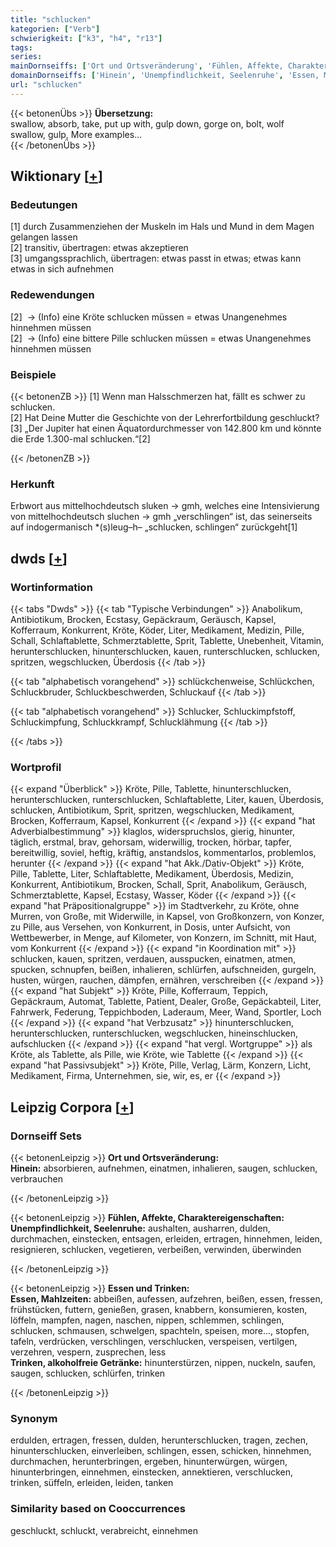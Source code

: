 ```yaml
---
title: "schlucken"
kategorien: ["Verb"]
schwierigkeit: ["k3", "h4", "r13"]
tags:
series:
mainDornseiffs: ['Ort und Ortsveränderung', 'Fühlen, Affekte, Charaktereigenschaften', 'Essen und Trinken']
domainDornseiffs: ['Hinein', 'Unempfindlichkeit, Seelenruhe', 'Essen, Mahlzeiten', 'Trinken, alkoholfreie Getränke']
url: "schlucken"
---
```


{{< betonenÜbs >}}
**Übersetzung:**  
swallow, absorb, take, put up with, gulp down, gorge  on, bolt, wolf  
swallow, gulp, More examples...  
{{< /betonenÜbs >}}

## Wiktionary [[+](https://de.wiktionary.org/wiki/schlucken)]

### Bedeutungen
[1] durch Zusammenziehen der Muskeln im Hals und Mund in dem Magen gelangen lassen  
[2] transitiv, übertragen: etwas akzeptieren  
[3] umgangssprachlich, übertragen: etwas passt in etwas; etwas kann etwas in sich aufnehmen  

### Redewendungen
[2]  -> (Info) eine Kröte schlucken müssen = etwas Unangenehmes hinnehmen müssen  
[2]  -> (Info) eine bittere Pille schlucken müssen = etwas Unangenehmes hinnehmen müssen  

### Beispiele
{{< betonenZB >}}
[1] Wenn man Halsschmerzen hat, fällt es schwer zu schlucken.  
[2] Hat Deine Mutter die Geschichte von der Lehrerfortbildung geschluckt?  
[3] „Der Jupiter hat einen Äquatordurchmesser von 142.800 km und könnte die Erde 1.300-mal schlucken.“[2]  

{{< /betonenZB >}}
### Herkunft
Erbwort aus mittelhochdeutsch sluken → gmh, welches eine Intensivierung von mittelhochdeutsch sluchen → gmh „verschlingen“ ist, das seinerseits auf indogermanisch *(s)leug–h– „schlucken, schlingen“ zurückgeht[1]  



## dwds [[+](https://www.dwds.de/wb/schlucken)]

### Wortinformation
{{< tabs "Dwds" >}}
{{< tab "Typische Verbindungen" >}}
Anabolikum, Antibiotikum, Brocken, Ecstasy, Gepäckraum, Geräusch, Kapsel, Kofferraum, Konkurrent, Kröte, Köder, Liter, Medikament, Medizin, Pille, Schall, Schlaftablette, Schmerztablette, Sprit, Tablette, Unebenheit, Vitamin, herunterschlucken, hinunterschlucken, kauen, runterschlucken, schlucken, spritzen, wegschlucken, Überdosis
{{< /tab >}}

{{< tab "alphabetisch vorangehend" >}}
schlückchenweise, Schlückchen, Schluckbruder, Schluckbeschwerden, Schluckauf
{{< /tab >}}

{{< tab "alphabetisch vorangehend" >}}
Schlucker, Schluckimpfstoff, Schluckimpfung, Schluckkrampf, Schlucklähmung
{{< /tab >}}

{{< /tabs >}}

### Wortprofil
{{< expand "Überblick" >}} Kröte, Pille, Tablette, hinunterschlucken, herunterschlucken, runterschlucken, Schlaftablette, Liter, kauen, Überdosis, schlucken, Antibiotikum, Sprit, spritzen, wegschlucken, Medikament, Brocken, Kofferraum, Kapsel, Konkurrent {{< /expand >}}
{{< expand "hat Adverbialbestimmung" >}} klaglos, widerspruchslos, gierig, hinunter, täglich, erstmal, brav, gehorsam, widerwillig, trocken, hörbar, tapfer, bereitwillig, soviel, heftig, kräftig, anstandslos, kommentarlos, problemlos, herunter {{< /expand >}}
{{< expand "hat Akk./Dativ-Objekt" >}} Kröte, Pille, Tablette, Liter, Schlaftablette, Medikament, Überdosis, Medizin, Konkurrent, Antibiotikum, Brocken, Schall, Sprit, Anabolikum, Geräusch, Schmerztablette, Kapsel, Ecstasy, Wasser, Köder {{< /expand >}}
{{< expand "hat Präpositionalgruppe" >}} im Stadtverkehr, zu Kröte, ohne Murren, von Große, mit Widerwille, in Kapsel, von Großkonzern, von Konzer, zu Pille, aus Versehen, von Konkurrent, in Dosis, unter Aufsicht, von Wettbewerber, in Menge, auf Kilometer, von Konzern, im Schnitt, mit Haut, vom Konkurrent {{< /expand >}}
{{< expand "in Koordination mit" >}} schlucken, kauen, spritzen, verdauen, ausspucken, einatmen, atmen, spucken, schnupfen, beißen, inhalieren, schlürfen, aufschneiden, gurgeln, husten, würgen, rauchen, dämpfen, ernähren, verschreiben {{< /expand >}}
{{< expand "hat Subjekt" >}} Kröte, Pille, Kofferraum, Teppich, Gepäckraum, Automat, Tablette, Patient, Dealer, Große, Gepäckabteil, Liter, Fahrwerk, Federung, Teppichboden, Laderaum, Meer, Wand, Sportler, Loch {{< /expand >}}
{{< expand "hat Verbzusatz" >}} hinunterschlucken, herunterschlucken, runterschlucken, wegschlucken, hineinschlucken, aufschlucken {{< /expand >}}
{{< expand "hat vergl. Wortgruppe" >}} als Kröte, als Tablette, als Pille, wie Kröte, wie Tablette {{< /expand >}}
{{< expand "hat Passivsubjekt" >}} Kröte, Pille, Verlag, Lärm, Konzern, Licht, Medikament, Firma, Unternehmen, sie, wir, es, er {{< /expand >}}

## Leipzig Corpora [[+](https://corpora.uni-leipzig.de/en/res?word=schlucken&corpusId=deu_newscrawl-public_2018)]

### Dornseiff Sets
{{< betonenLeipzig >}}
**Ort und Ortsveränderung:**  
**Hinein:** absorbieren, aufnehmen, einatmen, inhalieren, saugen, schlucken, verbrauchen  

{{< /betonenLeipzig >}}


{{< betonenLeipzig >}}
**Fühlen, Affekte, Charaktereigenschaften:**  
**Unempfindlichkeit, Seelenruhe:** aushalten, ausharren, dulden, durchmachen, einstecken, entsagen, erleiden, ertragen, hinnehmen, leiden, resignieren, schlucken, vegetieren, verbeißen, verwinden, überwinden  

{{< /betonenLeipzig >}}


{{< betonenLeipzig >}}
**Essen und Trinken:**  
**Essen, Mahlzeiten:** abbeißen, aufessen, aufzehren, beißen, essen, fressen, frühstücken, futtern, genießen, grasen, knabbern, konsumieren, kosten, löffeln, mampfen, nagen, naschen, nippen, schlemmen, schlingen, schlucken, schmausen, schwelgen, spachteln, speisen, more..., stopfen, tafeln, verdrücken, verschlingen, verschlucken, verspeisen, vertilgen, verzehren, vespern, zusprechen, less  
**Trinken, alkoholfreie Getränke:** hinunterstürzen, nippen, nuckeln, saufen, saugen, schlucken, schlürfen, trinken  

{{< /betonenLeipzig >}}

### Synonym
erdulden, ertragen, fressen, dulden, herunterschlucken, tragen, zechen, hinunterschlucken, einverleiben, schlingen, essen, schicken, hinnehmen, durchmachen, herunterbringen, ergeben, hinunterwürgen, würgen, hinunterbringen, einnehmen, einstecken, annektieren, verschlucken, trinken, süffeln, erleiden, leiden, tanken


### Similarity based on Cooccurrences
geschluckt, schluckt, verabreicht, einnehmen

